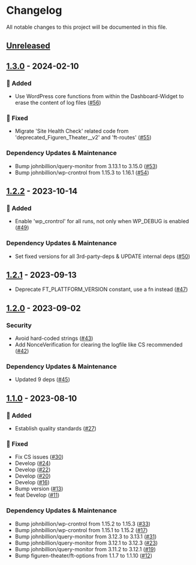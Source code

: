 # Changelog

All notable changes to this project will be documented in this file.

## [Unreleased](https://github.com/figuren-theater/ft-maintenance/compare/1.3.0...HEAD)

## [1.3.0](https://github.com/figuren-theater/ft-maintenance/compare/1.2.2...1.3.0) - 2024-02-10

### 🚀 Added

- Use WordPress core functions from within the Dashboard-Widget to erase the content of log files ([#56](https://github.com/figuren-theater/ft-maintenance/pull/56))

### 🐛 Fixed

- Migrate 'Site Health Check' related code from 'deprecated_Figuren_Theater__v2' and 'ft-routes' ([#55](https://github.com/figuren-theater/ft-maintenance/pull/55))

### Dependency Updates & Maintenance

- Bump johnbillion/query-monitor from 3.13.1 to 3.15.0 ([#53](https://github.com/figuren-theater/ft-maintenance/pull/53))
- Bump johnbillion/wp-crontrol from 1.15.3 to 1.16.1 ([#54](https://github.com/figuren-theater/ft-maintenance/pull/54))

## [1.2.2](https://github.com/figuren-theater/ft-maintenance/compare/1.2.1...1.2.2) - 2023-10-14

### 🚀 Added

- Enable 'wp_crontrol' for all runs, not only when WP_DEBUG is enabled ([#49](https://github.com/figuren-theater/ft-maintenance/pull/49))

### Dependency Updates & Maintenance

- Set fixed versions for all 3rd-party-deps & UPDATE internal deps ([#50](https://github.com/figuren-theater/ft-maintenance/pull/50))

## [1.2.1](https://github.com/figuren-theater/ft-maintenance/compare/1.2.0...1.2.1) - 2023-09-13

- Deprecate FT_PLATTFORM_VERSION constant, use a fn instead ([#47](https://github.com/figuren-theater/ft-maintenance/pull/47))

## [1.2.0](https://github.com/figuren-theater/ft-maintenance/compare/1.1.0...1.2.0) - 2023-09-02

### Security

- Avoid hard-coded strings ([#43](https://github.com/figuren-theater/ft-maintenance/pull/43))
- Add NonceVerification for clearing the logfile like CS recommended ([#42](https://github.com/figuren-theater/ft-maintenance/pull/42))

### Dependency Updates & Maintenance

- Updated 9 deps ([#45](https://github.com/figuren-theater/ft-maintenance/pull/45))

## [1.1.0](https://github.com/figuren-theater/ft-maintenance/compare/1.0.15...1.1.0) - 2023-08-10

### 🚀 Added

- Establish quality standards ([#27](https://github.com/figuren-theater/ft-maintenance/pull/27))

### 🐛 Fixed

- Fix CS issues ([#30](https://github.com/figuren-theater/ft-maintenance/pull/30))
- Develop ([#24](https://github.com/figuren-theater/ft-maintenance/pull/24))
- Develop ([#22](https://github.com/figuren-theater/ft-maintenance/pull/22))
- Develop ([#20](https://github.com/figuren-theater/ft-maintenance/pull/20))
- Develop ([#16](https://github.com/figuren-theater/ft-maintenance/pull/16))
- Bump version ([#13](https://github.com/figuren-theater/ft-maintenance/pull/13))
- feat Develop ([#11](https://github.com/figuren-theater/ft-maintenance/pull/11))

### Dependency Updates & Maintenance

- Bump johnbillion/wp-crontrol from 1.15.2 to 1.15.3 ([#33](https://github.com/figuren-theater/ft-maintenance/pull/33))
- Bump johnbillion/wp-crontrol from 1.15.1 to 1.15.2 ([#17](https://github.com/figuren-theater/ft-maintenance/pull/17))
- Bump johnbillion/query-monitor from 3.12.3 to 3.13.1 ([#31](https://github.com/figuren-theater/ft-maintenance/pull/31))
- Bump johnbillion/query-monitor from 3.12.1 to 3.12.3 ([#23](https://github.com/figuren-theater/ft-maintenance/pull/23))
- Bump johnbillion/query-monitor from 3.11.2 to 3.12.1 ([#19](https://github.com/figuren-theater/ft-maintenance/pull/19))
- Bump figuren-theater/ft-options from 1.1.7 to 1.1.10 ([#12](https://github.com/figuren-theater/ft-maintenance/pull/12))
